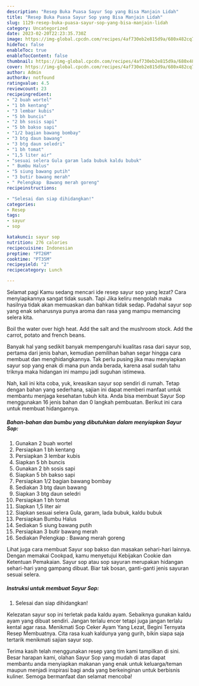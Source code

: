 ```yaml
---
description: "Resep Buka Puasa Sayur Sop yang Bisa Manjain Lidah"
title: "Resep Buka Puasa Sayur Sop yang Bisa Manjain Lidah"
slug: 1129-resep-buka-puasa-sayur-sop-yang-bisa-manjain-lidah
category: Uncategorized
date: 2023-02-20T22:23:35.730Z
image: https://img-global.cpcdn.com/recipes/4af730eb2e815d9a/680x482cq70/sayur-sop-foto-resep-utama.jpg
hideToc: false
enableToc: true
enableTocContent: false
thumbnail: https://img-global.cpcdn.com/recipes/4af730eb2e815d9a/680x482cq70/sayur-sop-foto-resep-utama.jpg
cover: https://img-global.cpcdn.com/recipes/4af730eb2e815d9a/680x482cq70/sayur-sop-foto-resep-utama.jpg
author: Admin
authorAv: notfound
ratingvalue: 4.5
reviewcount: 23
recipeingredient:
- "2 buah wortel"
- "1 bh kentang"
- "3 lembar kubis"
- "5 bh buncis"
- "2 bh sosis sapi"
- "5 bh bakso sapi"
- "1/2 bagian bawang bombay"
- "3 btg daun bawang"
- "3 btg daun seledri"
- "1 bh tomat"
- "1,5 liter air"
- "sesuai selera Gula garam lada bubuk kaldu bubuk"
- " Bumbu Halus"
- "5 siung bawang putih"
- "3 butir bawang merah"
- " Pelengkap  Bawang merah goreng"
recipeinstructions:

- "Selesai dan siap dihidangkan!"
categories:
- Resep
tags:
- sayur
- sop

katakunci: sayur sop 
nutrition: 276 calories
recipecuisine: Indonesian
preptime: "PT26M"
cooktime: "PT35M"
recipeyield: "2"
recipecategory: Lunch

---
```



Selamat pagi Kamu sedang mencari ide resep sayur sop yang lezat? Cara menyiapkannya sangat tidak susah. Tapi Jika keliru mengolah maka hasilnya tidak akan memuaskan dan bahkan tidak sedap. Padahal sayur sop yang enak seharusnya punya aroma dan rasa yang mampu memancing selera kita.


Boil the water over high heat. Add the salt and the mushroom stock. Add the carrot, potato and french beans.

Banyak hal yang sedikit banyak mempengaruhi kualitas rasa dari sayur sop, pertama dari jenis bahan, kemudian pemilihan bahan segar hingga cara membuat dan menghidangkannya. Tak perlu pusing jika mau menyiapkan sayur sop yang enak di mana pun anda berada, karena asal sudah tahu triknya maka hidangan ini mampu jadi suguhan istimewa.


Nah, kali ini kita coba, yuk, kreasikan sayur sop sendiri di rumah. Tetap dengan bahan yang sederhana, sajian ini dapat memberi manfaat untuk membantu menjaga kesehatan tubuh kita. Anda bisa membuat Sayur Sop menggunakan 16 jenis bahan dan 0 langkah pembuatan. Berikut ini cara untuk membuat hidangannya.

<!--inarticleads1-->

##### Bahan-bahan dan bumbu yang dibutuhkan dalam menyiapkan Sayur Sop:

1. Gunakan 2 buah wortel
1. Persiapkan 1 bh kentang
1. Persiapkan 3 lembar kubis
1. Siapkan 5 bh buncis
1. Gunakan 2 bh sosis sapi
1. Siapkan 5 bh bakso sapi
1. Persiapkan 1/2 bagian bawang bombay
1. Sediakan 3 btg daun bawang
1. Siapkan 3 btg daun seledri
1. Persiapkan 1 bh tomat
1. Siapkan 1,5 liter air
1. Siapkan sesuai selera Gula, garam, lada bubuk, kaldu bubuk
1. Persiapkan  Bumbu Halus
1. Sediakan 5 siung bawang putih
1. Persiapkan 3 butir bawang merah
1. Sediakan  Pelengkap : Bawang merah goreng


Lihat juga cara membuat Sayur sop bakso dan masakan sehari-hari lainnya. Dengan memakai Cookpad, kamu menyetujui Kebijakan Cookie dan Ketentuan Pemakaian. Sayur sop atau sop sayuran merupakan hidangan sehari-hari yang gampang dibuat. Biar tak bosan, ganti-ganti jenis sayuran sesuai selera. 

<!--inarticleads2-->

##### Instruksi untuk membuat Sayur Sop:


1. Selesai dan siap dihidangkan!

Kelezatan sayur sop ini terletak pada kaldu ayam. Sebaiknya gunakan kaldu ayam yang dibuat sendiri. Jangan terlalu encer tetapi juga jangan terlalu kental agar rasa. Menikmati Sop Ceker Ayam Yang Lezat, Begini Ternyata Resep Membuatnya. Cita rasa kuah kaldunya yang gurih, bikin siapa saja tertarik menikmati sajian sayur sop. 

Terima kasih telah menggunakan resep yang tim kami tampilkan di sini. Besar harapan kami, olahan Sayur Sop yang mudah di atas dapat membantu anda menyiapkan makanan yang enak untuk keluarga/teman maupun menjadi inspirasi bagi anda yang berkeinginan untuk berbisnis kuliner. Semoga bermanfaat dan selamat mencoba!
